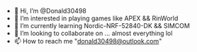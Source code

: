 - 👋 Hi, I’m @Donald30498
- 👀 I’m interested in playing games like APEX && RinWorld
- 🌱 I’m currently learning Nordic-NRF-52840-DK && SIMCOM
- 💞️ I’m looking to collaborate on ... almost everything lol
- 📫 How to reach me "donald30498@outlook.com"
